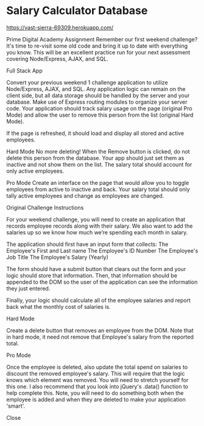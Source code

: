 # Salary Calculator Database

https://vast-sierra-69309.herokuapp.com/

Prime Digital Academy Assignment
Remember our first weekend challenge? It's time to re-visit some old code and bring it up to date with everything you know. This will be an excellent practice run for your next assessment covering Node/Express, AJAX, and SQL.

Full Stack App

Convert your previous weekend 1 challenge application to utilize Node/Express, AJAX, and SQL. Any application logic can remain on the client side, but all data storage should be handled by the server and your database. Make use of Express routing modules to organize your server code. Your application should track salary usage on the page (original Pro Mode) and allow the user to remove this person from the list (original Hard Mode).

If the page is refreshed, it should load and display all stored and active employees.

Hard Mode
No more deleting! When the Remove button is clicked, do not delete this person from the database. Your app should just set them as inactive and not show them on the list. The salary total should account for only active employees.

Pro Mode
Create an interface on the page that would allow you to toggle employees from active to inactive and back. Your salary total should only tally active employees and change as employees are changed.

Original Challenge Instructions

For your weekend challenge, you will need to create an application that records employee records along with their salary. We also want to add the salaries up so we know how much we’re spending each month in salary.

The application should first have an input form that collects: The Employee's First and Last name The Employee's ID Number The Employee's Job Title The Employee's Salary (Yearly)

The form should have a submit button that clears out the form and your logic should store that information. Then, that information should be appended to the DOM so the user of the application can see the information they just entered.

Finally, your logic should calculate all of the employee salaries and report back what the monthly cost of salaries is.

Hard Mode

Create a delete button that removes an employee from the DOM. Note that in hard mode, it need not remove that Employee's salary from the reported total.

Pro Mode

Once the employee is deleted, also update the total spend on salaries to discount the removed employee's salary. This will require that the logic knows which element was removed. You will need to stretch yourself for this one. I also recommend that you look into jQuery's .data() function to help complete this. Note, you will need to do something both when the employee is added and when they are deleted to make your application 'smart'.

Close
